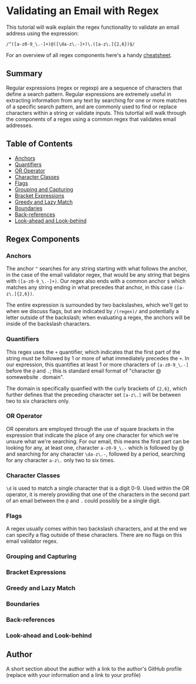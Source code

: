 # Validating an Email with Regex

This tutorial will walk explain the regex functionality to validate an email address using the expression: 

`/^([a-z0-9_\.-]+)@([\da-z\.-]+)\.([a-z\.]{2,6})$/`

For an overview of all regex components here's a handy [cheatsheet](https://medium.com/factory-mind/regex-tutorial-a-simple-cheatsheet-by-examples-649dc1c3f285). 


## Summary

Regular expressions (regex or regexp) are a sequence of characters that define a search pattern. Regular expressions are extremely useful in extracting information from any text by searching for one or more matches of a specific search pattern, and are commonly used to find or replace characters within a string or validate inputs. This tutortial will walk through the components of a regex using a common regex that validates email addresses.

## Table of Contents

- [Anchors](#anchors)
- [Quantifiers](#quantifiers)
- [OR Operator](#or-operator)
- [Character Classes](#character-classes)
- [Flags](#flags)
- [Grouping and Capturing](#grouping-and-capturing)
- [Bracket Expressions](#bracket-expressions)
- [Greedy and Lazy Match](#greedy-and-lazy-match)
- [Boundaries](#boundaries)
- [Back-references](#back-references)
- [Look-ahead and Look-behind](#look-ahead-and-look-behind)

## Regex Components

### Anchors
The anchor `^` searches for any string starting with what follows the anchor, in the case of the email validator regex, that would be any string that begins with `([a-z0-9_\.-]+)`. Our regex also ends with a common anchor `$` which matches any string ending in what precedes that anchor, in this case `([a-z\.]{2,6})`.

The entire expression is surrounded by two backslashes, which we'll get to when we discuss flags, but are indicated by `/(regex)/` and potentially a letter outside of the backslash; when evaluating a regex, the anchors will be inside of the backslash characters.

### Quantifiers

This regex uses the `+` quantifier, which indicates that the first part of the string must be followed by 1 or more of what immediately precedes the `+`. In our expression, this quantifies at least 1 or more characters of `[a-z0-9_\.-]` before the `@` and `.`; this is standard email format of "character @ somewebsite . domain". 

The domain is specifically quanfied with the curly brackets of `{2,6}`, which further defines that the  preceding character set `[a-z\.]` will be between two to six characters only.

### OR Operator

OR operators are employed through the use of square brackets in the expression that indicate the place of any one character for which we're unsure what we're searching. For our email, this means the first part can be looking for any, at least one, character `a-z0-9_\.-` which is followed by @ and searching for any character `\da-z\.-`, followed by a period, searching for any character `a-z\.` only two to six times.

### Character Classes

`\d` is used to match a single character that is a digit 0-9. Used within the OR operator, it is merely providing that one of the characters in the second part of an email between the `@` and `.` could possibly be a single digit.

### Flags

A regex usually comes within two backslash characters, and at the end we can specify a flag outside of these characters. There are no flags on this email validator regex.

### Grouping and Capturing

### Bracket Expressions

### Greedy and Lazy Match

### Boundaries

### Back-references

### Look-ahead and Look-behind

## Author

A short section about the author with a link to the author's GitHub profile (replace with your information and a link to your profile)